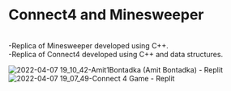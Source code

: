 # Connect4 and Minesweeper
<br>-Replica of Minesweeper developed using C++.
<br>-Replica of Connect4 developed using C++ and data structures.   

![2022-04-07 19_10_42-Amit1Bontadka (Amit Bontadka) - Replit](https://user-images.githubusercontent.com/71116433/162212679-5b35b964-9f91-4cf3-8d24-12f3c01c6d3d.png)
![2022-04-07 19_07_49-Connect 4 Game - Replit](https://user-images.githubusercontent.com/71116433/162212686-c7f5b3fd-4003-490b-b876-ae117f6c52bd.png)
